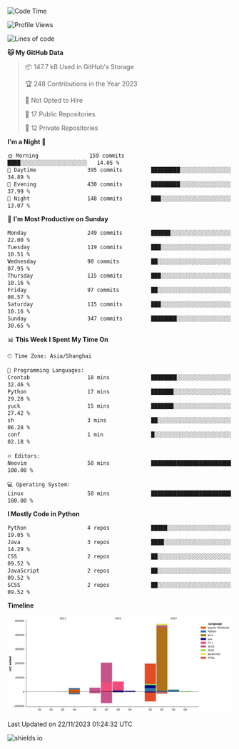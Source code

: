 <!--START_SECTION:waka-->
![Code Time](http://img.shields.io/badge/Code%20Time-357%20hrs%2021%20mins-blue)

![Profile Views](http://img.shields.io/badge/Profile%20Views-0-blue)

![Lines of code](https://img.shields.io/badge/From%20Hello%20World%20I%27ve%20Written-1.0%20million%20lines%20of%20code-blue)

**🐱 My GitHub Data** 

> 📦 147.7 kB Used in GitHub's Storage 
 > 
> 🏆 248 Contributions in the Year 2023
 > 
> 🚫 Not Opted to Hire
 > 
> 📜 17 Public Repositories 
 > 
> 🔑 12 Private Repositories 
 > 
**I'm a Night 🦉** 

```text
🌞 Morning                159 commits         ████░░░░░░░░░░░░░░░░░░░░░   14.05 % 
🌆 Daytime                395 commits         █████████░░░░░░░░░░░░░░░░   34.89 % 
🌃 Evening                430 commits         █████████░░░░░░░░░░░░░░░░   37.99 % 
🌙 Night                  148 commits         ███░░░░░░░░░░░░░░░░░░░░░░   13.07 % 
```
📅 **I'm Most Productive on Sunday** 

```text
Monday                   249 commits         ██████░░░░░░░░░░░░░░░░░░░   22.00 % 
Tuesday                  119 commits         ███░░░░░░░░░░░░░░░░░░░░░░   10.51 % 
Wednesday                90 commits          ██░░░░░░░░░░░░░░░░░░░░░░░   07.95 % 
Thursday                 115 commits         ███░░░░░░░░░░░░░░░░░░░░░░   10.16 % 
Friday                   97 commits          ██░░░░░░░░░░░░░░░░░░░░░░░   08.57 % 
Saturday                 115 commits         ███░░░░░░░░░░░░░░░░░░░░░░   10.16 % 
Sunday                   347 commits         ████████░░░░░░░░░░░░░░░░░   30.65 % 
```


📊 **This Week I Spent My Time On** 

```text
🕑︎ Time Zone: Asia/Shanghai

💬 Programming Languages: 
Crontab                  18 mins             ████████░░░░░░░░░░░░░░░░░   32.46 % 
Python                   17 mins             ███████░░░░░░░░░░░░░░░░░░   29.28 % 
yuck                     15 mins             ███████░░░░░░░░░░░░░░░░░░   27.42 % 
sh                       3 mins              ██░░░░░░░░░░░░░░░░░░░░░░░   06.28 % 
conf                     1 min               █░░░░░░░░░░░░░░░░░░░░░░░░   02.18 % 

🔥 Editors: 
Neovim                   58 mins             █████████████████████████   100.00 % 

💻 Operating System: 
Linux                    58 mins             █████████████████████████   100.00 % 
```

**I Mostly Code in Python** 

```text
Python                   4 repos             █████░░░░░░░░░░░░░░░░░░░░   19.05 % 
Java                     3 repos             ████░░░░░░░░░░░░░░░░░░░░░   14.29 % 
CSS                      2 repos             ██░░░░░░░░░░░░░░░░░░░░░░░   09.52 % 
JavaScript               2 repos             ██░░░░░░░░░░░░░░░░░░░░░░░   09.52 % 
SCSS                     2 repos             ██░░░░░░░░░░░░░░░░░░░░░░░   09.52 % 
```



**Timeline**

![Lines of Code chart](https://raw.githubusercontent.com/kopp4/kopp4/main/assets/bar_graph.png)


 Last Updated on 22/11/2023 01:24:32 UTC
<!--END_SECTION:waka-->
![shields.io](https://img.shields.io/github/commit-activity/w/kopp4/kopp4?color=g&label=abusing%20bot&style=flat-square)
